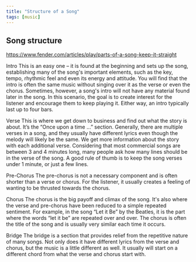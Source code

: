 ```yaml
---
title: "Structure of a Song"
tags: [music]
---
```


## Song structure
https://www.fender.com/articles/play/parts-of-a-song-keep-it-straight


Intro
This is an easy one – it is found at the beginning and sets up the song, establishing many of the song's important elements, such as the key, tempo, rhythmic feel and even its energy and attitude. You will find that the intro is often the same music without singing over it as the verse or even the chorus. Sometimes, however, a song's intro will not have any material found later in the song. In this scenario, the goal is to create interest for the listener and encourage them to keep playing it. Either way, an intro typically last up to four bars.

Verse
This is where we get down to business and find out what the story is about. It’s the “Once upon a time …” section. Generally, there are multiple verses in a song, and they usually have different lyrics even though the melody will likely be the same. We get more information about the story with each additional verse. Considering that most commercial songs are between 3 and 4 minutes long, many people ask how many lines should be in the verse of the song. A good rule of thumb is to keep the song verses under 1 minute, or just a few lines.

Pre-Chorus
The pre-chorus is not a necessary component and is often shorter than a verse or chorus. For the listener, it usually creates a feeling of wanting to be thrusted towards the chorus.

Chorus
The chorus is the big payoff and climax of the song. It's also where the verse and pre-chorus have been reduced to a simple repeated sentiment. For example, in the song “Let it Be” by the Beatles, it is the part where the words “let it be” are repeated over and over. The chorus is often the title of the song and is usually very similar each time it occurs.

Bridge
The bridge is a section that provides relief from the repetitive nature of many songs. Not only does it have different lyrics from the verse and chorus, but the music is a little different as well. It usually will start on a different chord from what the verse and chorus start with.
